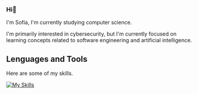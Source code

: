 ### Hi👋

I'm Sofía, I'm currently studying computer science.

I'm primarily interested in cybersecurity, but I'm currently focused on learning concepts related to software engineering and artificial intelligence.


## Lenguages and Tools
Here are some of my skills.

[![My Skills](https://skillicons.dev/icons?i=js,html,css,java,react,docker,c,cpp,git)](https://skillicons.dev)
<!--
**sofiaignaciab/sofiaignaciab** is a ✨ _special_ ✨ repository because its `README.md` (this file) appears on your GitHub profile.

Here are some ideas to get you started:

- 🔭 I’m currently working on ...
- 🌱 I’m currently learning ...
- 👯 I’m looking to collaborate on ...
- 🤔 I’m looking for help with ...
- 💬 Ask me about ...
- 📫 How to reach me: ...
- 😄 Pronouns: ...
- ⚡ Fun fact: ...
-->
